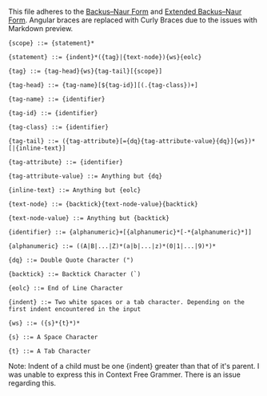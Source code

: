 
This file adheres to the [Backus–Naur Form](https://en.wikipedia.org/wiki/Backus%E2%80%93Naur_Form) and [Extended Backus–Naur Form](https://en.wikipedia.org/wiki/Extended_Backus%E2%80%93Naur_Form). Angular braces are replaced with Curly Braces due to the issues with Markdown preview.



```
{scope} ::= {statement}*

{statement} ::= {indent}*({tag}|{text-node}){ws}{eolc}

{tag} ::= {tag-head}{ws}{tag-tail}[{scope}]

{tag-head} ::= {tag-name}[${tag-id}][(.{tag-class})+]

{tag-name} ::= {identifier}

{tag-id} ::= {identifier}

{tag-class} ::= {identifier}

{tag-tail} ::= ({tag-attribute}[={dq}{tag-attribute-value}{dq}]{ws})*[|{inline-text}]

{tag-attribute} ::= {identifier}

{tag-attribute-value} ::= Anything but {dq}

{inline-text} ::= Anything but {eolc}

{text-node} ::= {backtick}{text-node-value}{backtick}

{text-node-value} ::= Anything but {backtick}

{identifier} ::= {alphanumeric}+[{alphanumeric}*[-*{alphanumeric}*]]

{alphanumeric} ::= ((A|B|...|Z)*(a|b|...|z)*(0|1|...|9)*)*

{dq} ::= Double Quote Character (")

{backtick} ::= Backtick Character (`)

{eolc} ::= End of Line Character

{indent} ::= Two white spaces or a tab character. Depending on the first indent encountered in the input

{ws} ::= ({s}*{t}*)*

{s} ::= A Space Character

{t} ::= A Tab Character

```

Note: Indent of a child must be one {indent} greater than that of it's parent. I was unable to express this in Context Free Grammer. There is an issue regarding this.

